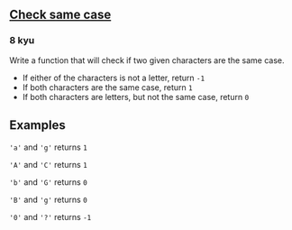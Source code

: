 <h2><a href=https://www.codewars.com/kata/5dd462a573ee6d0014ce715b/train/csharp target="_blank">Check same case</a></h2><h3>8 kyu</h3><p>Write a function that will check if two given characters are the same case.</p><ul><li>If either of the characters is not a letter, return <code>-1</code></li><li>If both characters are the same case, return <code>1</code></li><li>If both characters are letters, but not the same case, return <code>0</code></li></ul><h2 id="examples">Examples</h2><p><code>'a'</code> and <code>'g'</code> returns <code>1</code></p><p><code>'A'</code> and <code>'C'</code> returns <code>1</code></p><p><code>'b'</code> and <code>'G'</code> returns <code>0</code></p><p><code>'B'</code> and <code>'g'</code> returns <code>0</code></p><p><code>'0'</code> and <code>'?'</code> returns <code>-1</code></p>